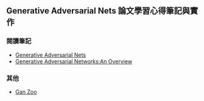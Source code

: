 ## Generative Adversarial Nets 論文學習心得筆記與實作

### 閱讀筆記
- [Generative Adversarial Nets](https://github.com/annali/GANs-Note/blob/master/01-Generative%20Adversarial%20Nets.ipynb)
- [Generative Adversarial Networks:An Overview](https://github.com/annali/GANs-Note/blob/master/02-Generative%20Adversarial%20Networks_An%20Overview.ipynb)

### 其他
- [Gan Zoo](https://github.com/hindupuravinash/the-gan-zoo)
